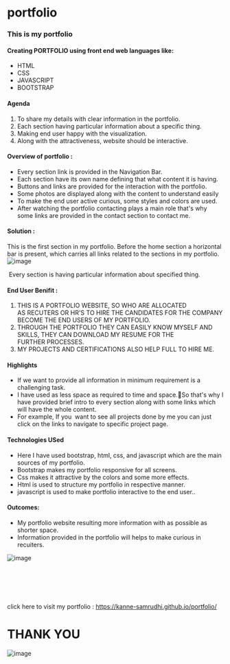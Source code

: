 # portfolio

### This is my portfolio 

#### Creating PORTFOLIO using front end web languages like:
* HTML
* CSS
* JAVASCRIPT
* BOOTSTRAP


#### Agenda

1. To share my details with clear information in the portfolio.
2. Each section having particular information about a specific thing.
3. Making end user happy with the visualization.
4. Along with the attractiveness, website should be interactive.


#### Overview of portfolio :

* Every section link is provided in the Navigation Bar.
* Each section have its own name defining that what content it is having.
* Buttons and links are provided for the interaction with the portfolio.
* Some photos are displayed along with the content to understand easily
* To make the end user active curious, some styles and colors are used.
* After watching the portfolio contacting plays a main role that's why some links are provided in the contact section to contact me.



#### Solution :


This is the first section in my portfolio.
Before the home section a horizontal bar is present, which carries all links related to the sections in my portfolio.
![image](https://github.com/Kanne-Samrudhi/portfolio/assets/134263151/10b72a27-1f36-4de9-bc6a-f24d78afd34a)

 Every section is having particular information about specified thing.



#### End User Benifit :


1. THIS IS A PORTFOLIO WEBSITE, SO WHO ARE ALLOCATED AS RECUTERS OR HR'S TO HIRE THE CANDIDATES FOR THE COMPANY BECOME THE END USERS OF MY PORTFOLIO.
2. THROUGH THE PORTFOLIO THEY CAN EASILY KNOW MYSELF AND SKILLS, THEY CAN DOWNLOAD MY RESUME FOR THE FURTHER PROCESSES.
3. MY PROJECTS AND CERTIFICATIONS ALSO HELP FULL TO HIRE ME.




#### Highlights
 


* If we want to provide all information in minimum requirement is a challenging task. 
* I have used as less space as required to time and space.So that's why I have provided brief intro to every section along with some links which will have the whole content.
* For example, If you  want to see all projects done by me you can just click on the links to navigate to specific project page.





#### Technologies USed


*  Here I have used bootstrap, html, css, and javascript which are the main sources of my portfolio.
* Bootstrap makes my portfolio responsive for all screens.
* Css makes it attractive by the colors and some more effects.
* Html is used to structure my portfolio in respective manner.
* javascript is used to make portfolio interactive to the end user..



#### Outcomes:

* My portfolio website resulting more information with as possible as shorter space. 
* Information provided in the portfolio will helps to make curious in recuiters.

![image](https://github.com/Kanne-Samrudhi/portfolio/assets/134263151/1ccd51ee-c2b3-4a90-b80b-313a1724d71c)















<br><br><br><br>













click here to visit my portfolio : https://kanne-samrudhi.github.io/portfolio/





















# THANK YOU

![image](https://github.com/Kanne-Samrudhi/portfolio/assets/134263151/4aba98be-cc73-402f-a328-e750714e416b)

